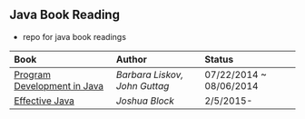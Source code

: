 ## Java Book Reading

- repo for java book readings

| Book | Author| Status|
|:----|:-----|:-----|
|[Program Development in Java](../B_Program-Development-in-Java)| *Barbara Liskov, John Guttag* |07/22/2014 ~ 08/06/2014|
|[Effective Java](./Effective-Java)| *Joshua Block*| 2/5/2015-|
